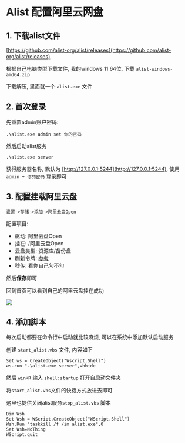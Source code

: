# Alist 配置阿里云网盘

## 1. 下载alist文件

[https://github.com/alist-org/alist/releases](https://github.com/alist-org/alist/releases)

根据自己电脑类型下载文件, 我的windows 11 64位, 下载 `alist-windows-amd64.zip` 

下载解压, 里面就一个 `alist.exe` 文件

## 2. 首次登录

先重置admin账户密码:

`.\alist.exe admin set 你的密码`

然后启动alist服务

`.\alist.exe server`

获得服务器名称, 默认为 [http://127.0.0.1:5244](http://127.0.0.1:5244), 使用 `admin + 你的密码` 登录即可

## 3. 配置挂载阿里云盘

`设置->存储->添加->阿里云盘Open`

配置项目:

- 驱动: 阿里云盘Open
- 挂在: /阿里云盘Open
- 云盘类型: 资源库/备份盘
- 刷新令牌: [参考](https://alist.nn.ci/zh/guide/drivers/aliyundrive_open.html)
- 秒传: 看你自己勾不勾

然后**保存**即可

回到首页可以看到自己的阿里云盘挂在成功

![](images/alist_config/2024-04-24-00-15-49.png':size=300')

## 4. 添加脚本

每次启动都要在命令行中启动就比较麻烦, 可以在系统中添加默认启动服务

创建 `start_alist.vbs` 文件, 内容如下

```
Set ws = CreateObject("Wscript.Shell")  
ws.run ".\alist.exe server",vbhide
```

然后 `win+R` 输入 `shell:startup` 打开自启动文件夹

将`start_alist.vbs`文件的快捷方式放进去即可

这里也提供关闭alist服务`stop_alist.vbs` 脚本

```
Dim Wsh
Set Wsh = WScript.CreateObject("WScript.Shell")
Wsh.Run "taskkill /f /im alist.exe",0
Set Wsh=NoThing
WScript.quit
```